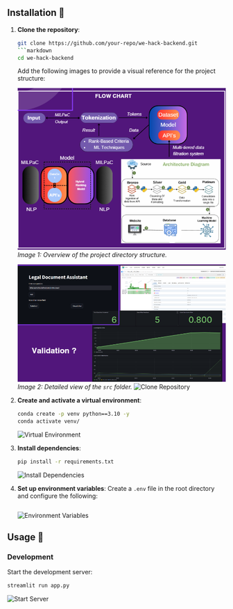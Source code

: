 ## Installation 🚀
1. **Clone the repository**:
    ```bash
    git clone https://github.com/your-repo/we-hack-backend.git
    ```markdown
    cd we-hack-backend
    ```



    Add the following images to provide a visual reference for the project structure:

    ![Image 1](img_rd/image1.png)
    *Image 1: Overview of the project directory structure.*



    ![Image 2](img_rd/image2.png)
    *Image 2: Detailed view of the `src` folder.*
    ![Clone Repository](https://media.giphy.com/media/3o7abldj0b3rxrZUxW/giphy.gif)




2. **Create and activate a virtual environment**:
    ```bash
    conda create -p venv python==3.10 -y
    conda activate venv/
    ```
    ![Virtual Environment](https://media.giphy.com/media/26AHONQ79FdWZhAI0/giphy.gif)


3. **Install dependencies**:
    ```bash
    pip install -r requirements.txt
    ```
    ![Install Dependencies](https://media.giphy.com/media/3o7abKhOpu0NwenH3O/giphy.gif)

4. **Set up environment variables**:
    Create a `.env` file in the root directory and configure the following:
    ```

    ```
    ![Environment Variables](https://media.giphy.com/media/l0HlNQ03J5JxX6lva/giphy.gif)

## Usage 🎉
### Development
Start the development server:
```bash
streamlit run app.py
```
![Start Server](https://media.giphy.com/media/3o7abldj0b3rxrZUxW/giphy.gif)

